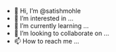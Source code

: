 - 👋 Hi, I’m @satishmohle
- 👀 I’m interested in ...
- 🌱 I’m currently learning ...
- 💞️ I’m looking to collaborate on ...
- 📫 How to reach me ...

<!---
satishmohle/satishmohle is a ✨ special ✨ repository because its `README.md` (this file) appears on your GitHub profile.
You can click the Preview link to take a look at your changes.
--->
